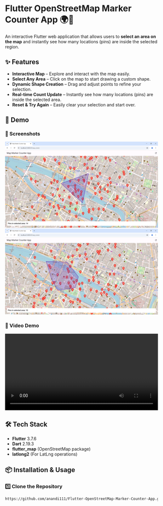 # Flutter OpenStreetMap Marker Counter App 🌍📍

An interactive Flutter web application that allows users to **select an area on the map** and instantly see how many locations (pins) are inside the selected region.

## ✨ Features
- **Interactive Map** – Explore and interact with the map easily.
- **Select Any Area** – Click on the map to start drawing a custom shape.
- **Dynamic Shape Creation** – Drag and adjust points to refine your selection.
- **Real-time Count Update** – Instantly see how many locations (pins) are inside the selected area.
- **Reset & Try Again** – Easily clear your selection and start over.

## 🚀 Demo
### 📸 Screenshots
![Demo Screenshot](assets/demo_screenshot1.png)  
![Demo Screenshot](assets/demo_screenshot2.png)  

### 🎥 Video Demo
<video width="100%" controls>
  <source src="https://github.com/anandi111/Flutter-OpenStreetMap-Marker-Counter-App/tree/main/assets/demo.mp4" type="video/mp4">
  Your browser does not support the video tag.
</video>

## 🛠️ Tech Stack
- **Flutter** 3.7.6
- **Dart** 2.19.3
- **flutter_map** (OpenStreetMap package)
- **latlong2** (For LatLng operations)

## 📦 Installation & Usage
### 1️⃣ Clone the Repository
```sh
https://github.com/anandi111/Flutter-OpenStreetMap-Marker-Counter-App.git
